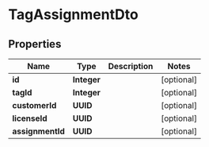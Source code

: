

# TagAssignmentDto


## Properties

| Name | Type | Description | Notes |
|------------ | ------------- | ------------- | -------------|
|**id** | **Integer** |  |  [optional] |
|**tagId** | **Integer** |  |  [optional] |
|**customerId** | **UUID** |  |  [optional] |
|**licenseId** | **UUID** |  |  [optional] |
|**assignmentId** | **UUID** |  |  [optional] |



